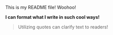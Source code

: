This is my README file! Woohoo!

**I can format what I write in such cool ways!**

> Utilizing quotes can clarify text to readers!
